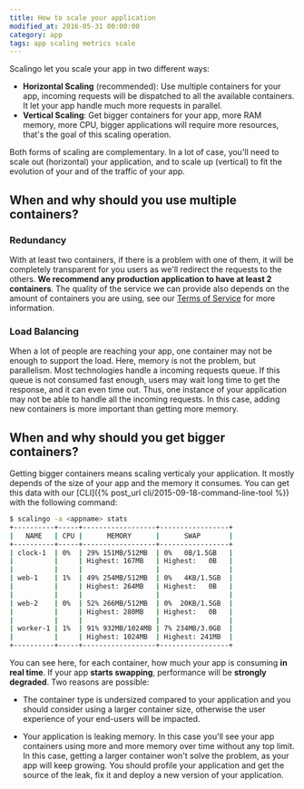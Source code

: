 ```yaml
---
title: How to scale your application
modified_at: 2016-05-31 00:00:00
category: app
tags: app scaling metrics scale
---
```


Scalingo let you scale your app in two different ways:

* **Horizontal Scaling** (recommended): Use multiple containers for your app,
  incoming requests will be dispatched to all the available containers. It let
  your app handle much more requests in parallel.
* **Vertical Scaling**: Get bigger containers for your app, more RAM memory,
  more CPU, bigger applications will require more resources, that's the goal of
  this scaling operation.

Both forms of scaling are complementary. In a lot of case, you'll need to scale
out (horizontal) your application, and to scale up (vertical) to fit the
evolution of your and of the traffic of your app.

## When and why should you use multiple containers?

### Redundancy

With at least two containers, if there is a problem with one of them, it will
be completely transparent for you users as we'll redirect the requests to the
others. **We recommend any production application to have at least 2
containers**. The quality of the service we can provide also depends on the
amount of containers you are using, see our [Terms of
Service](https://scalingo.com/tos) for more information.

### Load Balancing

When a lot of people are reaching your app, one container may not be enough to
support the load. Here, memory is not the problem, but parallelism. Most technologies
handle a incoming requests queue. If this queue is not consumed fast enough, users
may wait long time to get the response, and it can even time out. Thus, one
instance of your application may not be able to handle all the incoming
requests. In this case, adding new containers is more important than getting
more memory.

## When and why should you get bigger containers?

Getting bigger containers means scaling verticaly your application. It mostly
depends of the size of your app and the memory it consumes. You can get this
data with our [CLI]({% post_url cli/2015-09-18-command-line-tool %}) with the
following command:

```bash
$ scalingo -a <appname> stats
+----------+-----+------------------+-----------------+
|   NAME   | CPU |      MEMORY      |      SWAP       |
+----------+-----+------------------+-----------------+
| clock-1  | 0%  | 29% 151MB/512MB  | 0%   0B/1.5GB   |
|          |     | Highest: 167MB   | Highest:   0B   |
|          |     |                  |                 |
| web-1    | 1%  | 49% 254MB/512MB  | 0%   4KB/1.5GB  |
|          |     | Highest: 264MB   | Highest:   0B   |
|          |     |                  |                 |
| web-2    | 0%  | 52% 266MB/512MB  | 0%  20KB/1.5GB  |
|          |     | Highest: 280MB   | Highest:   0B   |
|          |     |                  |                 |
| worker-1 | 1%  | 91% 932MB/1024MB | 7% 234MB/3.0GB  |
|          |     | Highest: 1024MB  | Highest: 241MB  |
+----------+-----+------------------+-----------------+
```

You can see here, for each container, how much your app is consuming **in real time**.
If your app **starts swapping**, performance will be **strongly degraded**. Two reasons are
possible:

* The container type is undersized compared to your application and you
  should consider using a larger container size, otherwise the user experience
  of your end-users will be impacted.

* Your application is leaking memory. In this case you'll see your app containers
  using more and more memory over time without any top limit. In this case, getting
  a larger container won't solve the problem, as your app will keep growing.
  You should profile your application and get the source of the leak, fix it and deploy
  a new version of your application.
